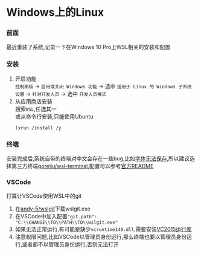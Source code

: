 # Windows上的Linux
### 前面
最近重装了系统,记录一下在Windows 10 Pro上WSL相关的安装和配置
### 安装
1. 开启功能  
`控制面板` -> `启用或关闭 Windows 功能` -> 选中 `适用于 Linux 的 Windows 子系统`  
`设置` -> `针对开发人员` -> 选中 `开发人员模式`
2. 从应用商店安装  
搜索`WSL`,任选其一  
或从命令行安装,只能使用Ubuntu
    ```
    lxrun /install /y
    ```
### 终端
安装完成后,系统自带的终端对中文会存在一些bug,比如[字体无法保存](https://github.com/Microsoft/WSL/issues/2463),所以建议选择第三方终端[goreliu/wsl-terminal](https://github.com/goreliu/wsl-terminal),配置可以参考[官方README](https://goreliu.github.io/wsl-terminal/README.zh_CN.html)
### VSCode
打算让VSCode使用WSL中的git
1. 在[andy-5/wslgit](https://github.com/andy-5/wslgit)下载wslgit.exe
2. 在VSCode中加入配置`"git.path": "C:\\CHANGE\\TO\\PATH\\TO\\wslgit.exe"`
3. 如果无法正常运行,有可能是缺少`vcruntime140.dll`,需要安装[VC2015运行库](https://www.microsoft.com/en-us/download/confirmation.aspx?id=48145)
4. 注意权限问题,比如VSCode以管理员身份运行,那么终端也要以管理员身份运行,或者都不以管理员身份运行,否则无法打开